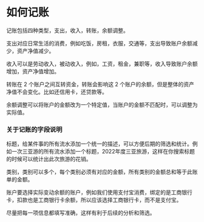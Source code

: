 # 如何记账

记账包括四种类型，支出，收入，转账，余额调整。

支出对应日常生活的消费，例如吃饭，房租，衣服，交通等，支出导致账户余额减少，资产净值减少。

收入可以是劳动收入，被动收入，例如，工资，租金，兼职等，收入导致账户余额增加，资产净值增加。

转账在 2 个账户之间互转资金，转账会影响这 2 个账户的余额，但是整体的资产净值不会变化。比如还信用卡，还贷款等。

余额调整可以将账户的金额改为一个特定值，当账户的金额不匹配时，可以调整为实际值。

### 关于记账的字段说明
标题，给某件事的所有流水添加一个统一的描述，可以方便后期的筛选和统计。例如一次三亚游的所有流水添加一个标题，2022年度三亚旅游，这样在你搜索标题的时候可以统计出此次旅游的花销。

类别，类别可以多个，每个类别必须有对应的金额，所有类别的金额总和等于此账单的金额。

账户要选择实际变动余额的账户，例如我们使用支付宝消费，绑定的是工商银行卡，扣款也是工商银行卡余额，所以应该选择工商银行卡，而不是支付宝。

尽量把每一项信息都填写准确，这样有利于后续的分析和筛选。

